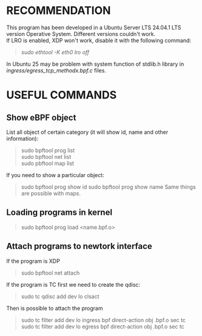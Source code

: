 # RECOMMENDATION

This program has been developed in a Ubuntu Server LTS 24.04.1 LTS version Operative System. Different versions couldn't work.<br/>
If LRO is enabled, XDP won't work, disable it with the following command: 
> *sudo ethtool -K eth0 lro off* <br/>

In Ubuntu 25 may be problem with system function of stdlib.h library in *ingress/egress_tcp_methodx.bpf.c* files.

# USEFUL COMMANDS

## Show eBPF object

List all object of certain category (it will show id, name and other information): <br/>
> sudo bpftool prog list <br/>
> sudo bpftool net list <br/>
> sudo pbftool map list <br/>

If you need to show a particular object:
> sudo bpftool prog show id <number>
> sudo bpftool prog show name <name>
Same things are possible with maps.

## Loading programs in kernel

> sudo bpftool prog load <name.bpf.o>

## Attach programs to newtork interface
If the program is XDP
> sudo bpftool net attach

If the program is TC first we need to create the qdisc:
> sudo tc qdisc add dev lo clsact <br/>

Then is possible to attach the program

> sudo tc filter add dev lo ingress bpf direct-action obj <name>.bpf.o sec tc <br/>
> sudo tc filter add dev lo egress bpf direct-action obj <name>.bpf.o sec tc




